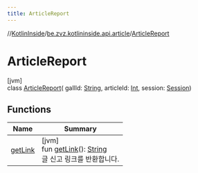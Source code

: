 ```yaml
---
title: ArticleReport
---
```

//[KotlinInside](../../../index.html)/[be.zvz.kotlininside.api.article](../index.html)/[ArticleReport](index.html)

# ArticleReport

[jvm]\
class [ArticleReport](index.html)(
gallId: [String](https://kotlinlang.org/api/latest/jvm/stdlib/kotlin/-string/index.html),
articleId: [Int](https://kotlinlang.org/api/latest/jvm/stdlib/kotlin/-int/index.html),
session: [Session](../../be.zvz.kotlininside.session/-session/index.html))

## Functions

| Name | Summary |
|---|---|
| [getLink](get-link.html) | [jvm]<br>fun [getLink](get-link.html)(): [String](https://kotlinlang.org/api/latest/jvm/stdlib/kotlin/-string/index.html)<br>글 신고 링크를 반환합니다. |

